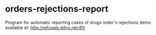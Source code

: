 # orders-rejections-report
Program for automatic reporting cases of drugs order's rejections
demo available at:
http://refusals.ddns.net:81/
